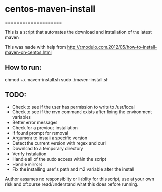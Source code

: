 # centos-maven-install
====================

This is a script that automates the download and installation of the latest maven 

This was made with help from http://xmodulo.com/2012/05/how-to-install-maven-on-centos.html

## How to run:

chmod +x maven-install.sh
sudo ./maven-install.sh

## TODO: 

- Check to see if the user has permission to write to /usr/local
- Check to see if the mvn command exists after fixing the environment variables
- Better error messages
- Check for a previous installation
 - If found prompt for removal
- Argument to install a specific version
- Detect the current version with regex and curl 
- Download to a temporary directory
- Verify instalation
- Handle all of the sudo access within the script
- Handle mirrors
- Fix the installing user's path and m2 variable after the install

Author assumes no responsiblity or liablity for this script, use at your own risk and ofcourse read/understand what this does before running.

